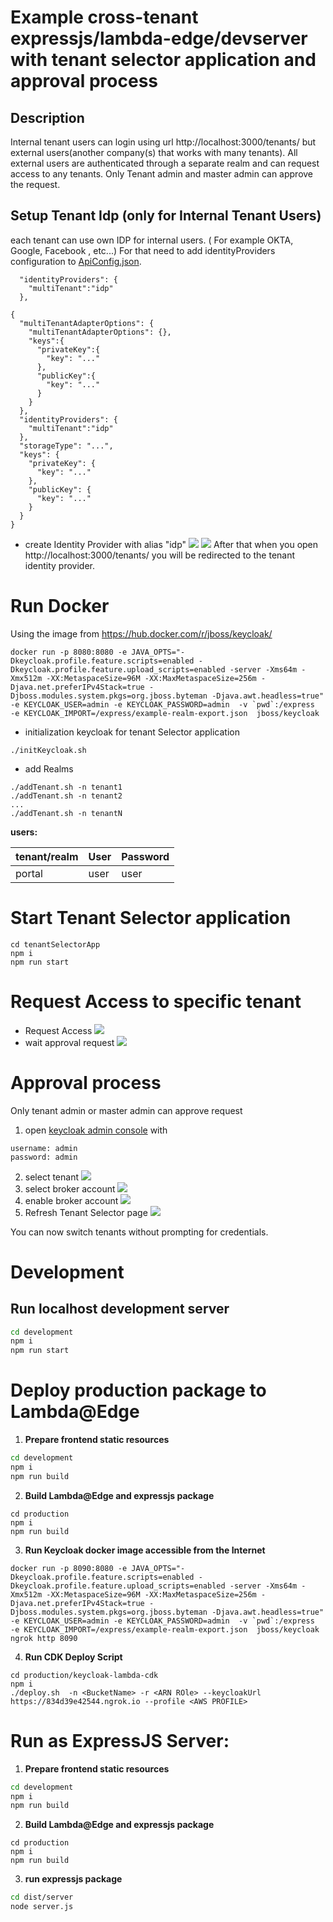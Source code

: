 # Example cross-tenant expressjs/lambda-edge/devserver with tenant selector application and approval process

## Description
Internal tenant users can login using url http://localhost:3000/tenants/<TENANT Name> but external users(another company(s) that works with many tenants).
All external users are authenticated through a separate realm and can request access to any tenants.
Only Tenant admin and master admin can approve the request.

## Setup Tenant Idp (only for Internal Tenant Users)
each tenant can use own IDP for internal users. ( For example OKTA, Google, Facebook , etc...)
For that need to add identityProviders configuration to  [ApiConfig.json](./development/ApiConfig.json).
```
  "identityProviders": {
    "multiTenant":"idp"
  },
```
```
{
  "multiTenantAdapterOptions": {
    "multiTenantAdapterOptions": {},
    "keys":{
      "privateKey":{
        "key": "..."
      },
      "publicKey":{
        "key": "..."
      }
    }
  },
  "identityProviders": {
    "multiTenant":"idp"
  },
  "storageType": "...",
  "keys": {
    "privateKey": {
      "key": "..."
    },
    "publicKey": {
      "key": "..."
    }
  }
}
```
- create Identity Provider with alias "idp"
![](../../externalIdp.png)
![](../../idp.png)
After that when you open http://localhost:3000/tenants/<TENANT Name> you will be redirected to the tenant identity provider.


# Run Docker
Using the image from https://hub.docker.com/r/jboss/keycloak/
```
docker run -p 8080:8080 -e JAVA_OPTS="-Dkeycloak.profile.feature.scripts=enabled -Dkeycloak.profile.feature.upload_scripts=enabled -server -Xms64m -Xmx512m -XX:MetaspaceSize=96M -XX:MaxMetaspaceSize=256m -Djava.net.preferIPv4Stack=true -Djboss.modules.system.pkgs=org.jboss.byteman -Djava.awt.headless=true" -e KEYCLOAK_USER=admin -e KEYCLOAK_PASSWORD=admin  -v `pwd`:/express  -e KEYCLOAK_IMPORT=/express/example-realm-export.json  jboss/keycloak
```
- initialization keycloak for tenant Selector application
```
./initKeycloak.sh
```
- add Realms
```
./addTenant.sh -n tenant1
./addTenant.sh -n tenant2
...
./addTenant.sh -n tenantN
```

**users:**

| tenant/realm | User      | Password   |
|:-------------|:-----------|:-----------|
| portal      | user    |user     |

# Start Tenant Selector application
```
cd tenantSelectorApp
npm i
npm run start
```

# Request Access to specific tenant
 - Request Access
 ![](../../imgs/requestAccess1.png)
 - wait approval request
 ![](../../imgs/requestAccess2.png)

# Approval process
 Only tenant admin or master admin can approve request

1. open [keycloak admin console](http://localhost:8080/auth/admin/master/console/#/realms) with
 ```
 username: admin
 password: admin
 ```
2. select tenant
 ![](../../imgs/selectTenant.png)
3. select broker account
 ![](../../imgs/brokerAccount.png)
4. enable broker account
 ![](../../imgs/enableBrokerAccount.png)
5. Refresh Tenant Selector page
 ![](../../imgs/switchTenant.png)

You can now switch tenants without prompting for credentials.

# Development

## **Run localhost development server**
```bash
cd development
npm i
npm run start
```

# Deploy production package to Lambda@Edge

1. **Prepare frontend static resources**
```bash
cd development
npm i
npm run build

```
2. **Build Lambda@Edge and expressjs package**
```
cd production
npm i
npm run build
```
3. **Run Keycloak docker image accessible from the Internet**
```
docker run -p 8090:8080 -e JAVA_OPTS="-Dkeycloak.profile.feature.scripts=enabled -Dkeycloak.profile.feature.upload_scripts=enabled -server -Xms64m -Xmx512m -XX:MetaspaceSize=96M -XX:MaxMetaspaceSize=256m -Djava.net.preferIPv4Stack=true -Djboss.modules.system.pkgs=org.jboss.byteman -Djava.awt.headless=true" -e KEYCLOAK_USER=admin -e KEYCLOAK_PASSWORD=admin  -v `pwd`:/express  -e KEYCLOAK_IMPORT=/express/example-realm-export.json  jboss/keycloak
ngrok http 8090
```

4. **Run CDK Deploy Script**
```
cd production/keycloak-lambda-cdk
npm i
./deploy.sh  -n <BucketName> -r <ARN ROle> --keycloakUrl https://834d39e42544.ngrok.io --profile <AWS PROFILE>
```

# Run as ExpressJS Server:

1. **Prepare frontend static resources**
```bash
cd development
npm i
npm run build

```

2. **Build Lambda@Edge and expressjs package**
```
cd production
npm i
npm run build
```

3. **run expressjs package**

```bash
cd dist/server
node server.js
```

